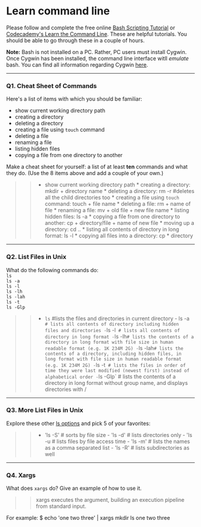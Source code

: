 # Learn command line

Please follow and complete the free online [Bash Scripting Tutorial](https://ryanstutorials.net/bash-scripting-tutorial/) or [Codecademy's Learn the Command Line](https://www.codecademy.com/learn/learn-the-command-line). These are helpful tutorials. You should be able to go through these in a couple of hours.

**Note:** Bash is not installed on a PC. Rather, PC users must install Cygwin. Once Cygwin has been installed, the command line interface witll _emulate_ bash. You can find all information regarding Cygwin [here](https://www.cygwin.com/).

---

### Q1.  Cheat Sheet of Commands  

Here's a list of items with which you should be familiar:  
* show current working directory path
* creating a directory
* deleting a directory
* creating a file using `touch` command
* deleting a file
* renaming a file
* listing hidden files
* copying a file from one directory to another

Make a cheat sheet for yourself: a list of at least **ten** commands and what they do.  (Use the 8 items above and add a couple of your own.)  

> > * show current working directory path
    * creating a directory: mkdir + directory name
    * deleting a directory: rm -r #deletes all the child directories too
    * creating a file using `touch` command: touch + file name
    * deleting a file: rm + name of file
    * renaming a file: mv + old file + new file name
    * listing hidden files: ls -a
    * copying a file from one directory to another: cp + directory/file + name of new file
    * moving up a directory: cd ..
    * listing all contents of directory in long format: ls -l
    * copying all files into a directory: cp * directory 

---

### Q2.  List Files in Unix   

What do the following commands do:  
`ls`  
`ls -a`  
`ls -l`  
`ls -lh`  
`ls -lah`  
`ls -t`  
`ls -Glp`  

> > - `ls`  #lists the files and directories in current directory
    - ls -a`  # lists all contents of directory including hidden files and directories
    - `ls -l`  # lists all contents of directory in long format
    - `ls -lh` # lists the contents of a directory in long format with file size in human readable format (e.g. 1K 234M 2G)
    - `ls -lah` # lists the contents of a directory, including hidden files, in long format with file size in human readable format (e.g. 1K 234M 2G)
    - `ls -t`  # lists the files in order of time they were last modified (newest first) instead of alphabetical order
    - `ls -Glp` # lists the contents of a directory in long format without group name, and displays directories with /  


---

### Q3.  More List Files in Unix  

Explore these other [ls options](http://www.techonthenet.com/unix/basic/ls.php) and pick 5 of your favorites:

> > - 'ls -S' # sorts by file size
    - 'ls -d' # lists directories only
    - 'ls -u # lists files by file access time
    - 'ls -m' # lists the names as a comma separated list
    - 'ls -R' # lists subdirectories as well

---

### Q4.  Xargs   

What does `xargs` do? Give an example of how to use it.

> > xargs executes the argument, building an execution pipeline from standard input. 

For example:
$ echo 'one two three' | xargs mkdir 
ls
one two three

 

